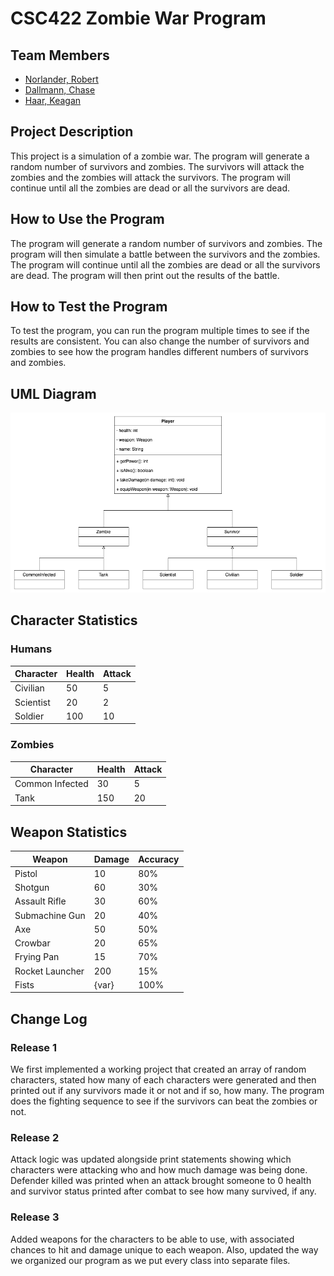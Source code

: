 # CSC422 Zombie War Program

## Team Members

- [Norlander, Robert](shamotar@csp.edu)
- [Dallmann, Chase](dallmanc@csp.edu)
- [Haar, Keagan](haark@csp.edu)

## Project Description

This project is a simulation of a zombie war. The program will generate a random number of survivors and zombies. The survivors will attack the zombies and the zombies will attack the survivors. The program will continue until all the zombies are dead or all the survivors are dead.

## How to Use the Program

The program will generate a random number of survivors and zombies. The program will then simulate a battle between the survivors and the zombies. The program will continue until all the zombies are dead or all the survivors are dead. The program will then print out the results of the battle.

## How to Test the Program

To test the program, you can run the program multiple times to see if the results are consistent. You can also change the number of survivors and zombies to see how the program handles different numbers of survivors and zombies.

## UML Diagram

![UML Diagram](static/ZombieWar_UML.png)

## Character Statistics

### Humans

| Character | Health | Attack |
| --------- | ------ | ------ |
| Civilian  | 50     | 5      |
| Scientist | 20     | 2      |
| Soldier   | 100    | 10     |

### Zombies

| Character      | Health | Attack |
| -------------- | ------ | ------ |
| Common Infected| 30     | 5      |
| Tank           | 150    | 20     |

## Weapon Statistics

| Weapon          | Damage | Accuracy |
| --------------- | ------ | -------- |
| Pistol          | 10     | 80%      |
| Shotgun         | 60     | 30%      |
| Assault Rifle   | 30     | 60%      |
| Submachine Gun  | 20     | 40%      |
| Axe             | 50     | 50%      |
| Crowbar         | 20     | 65%      |
| Frying Pan      | 15     | 70%      |
| Rocket Launcher | 200    | 15%      |
| Fists           | {var}  | 100%     |

## Change Log

### Release 1

We first implemented a working project that created an array of random characters, stated how many of each characters were generated and then printed out if any survivors made it or not and if so, how many. The program does the fighting sequence to see if the survivors can beat the zombies or not.

### Release 2

Attack logic was updated alongside print statements showing which characters were attacking who and how much damage was being done. Defender killed was printed when an attack brought someone to 0 health and survivor status printed after combat to see how many survived, if any.

### Release 3

Added weapons for the characters to be able to use, with associated chances to hit and damage unique to each weapon. Also, updated the way we organized our program as we put every class into separate files.
